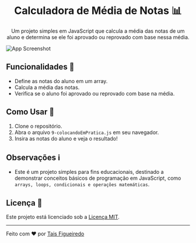 <!-- Título do Projeto -->
<h1 align="center">Calculadora de Média de Notas 📊</h1>

<!-- Descrição do Projeto -->
<p align="center">Um projeto simples em JavaScript que calcula a média das notas de um aluno e determina se ele foi aprovado ou reprovado com base nessa média.</p>

<!-- Imagem ou Gif -->
![App Screenshot](https://i.ibb.co/WFqYtRR/Colocando-em-pratica.png)

<!-- Funcionalidades -->
## Funcionalidades 🚀

- Define as notas do aluno em um array.
- Calcula a média das notas.
- Verifica se o aluno foi aprovado ou reprovado com base na média.

<!-- Como Usar -->
## Como Usar 📝

1. Clone o repositório.
2. Abra o arquivo `9-colocandoEmPratica.js` em seu navegador.
3. Insira as notas do aluno e veja o resultado!

<!-- Observações -->
## Observações ℹ️

- Este é um projeto simples para fins educacionais, destinado a demonstrar conceitos básicos de programação em JavaScript, como `arrays, loops, condicionais e operações matemáticas`.

<!-- Licença -->
## Licença 📜

Este projeto está licenciado sob a [Licença MIT](LICENSE).

---

Feito com ❤️ por [Tais Figueiredo](https://github.com/TaisBF)
